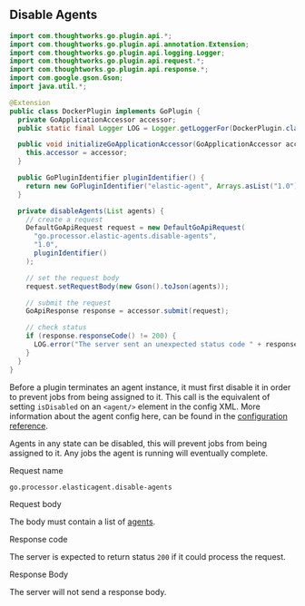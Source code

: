 ## Disable Agents

```java
import com.thoughtworks.go.plugin.api.*;
import com.thoughtworks.go.plugin.api.annotation.Extension;
import com.thoughtworks.go.plugin.api.logging.Logger;
import com.thoughtworks.go.plugin.api.request.*;
import com.thoughtworks.go.plugin.api.response.*;
import com.google.gson.Gson;
import java.util.*;

@Extension
public class DockerPlugin implements GoPlugin {
  private GoApplicationAccessor accessor;
  public static final Logger LOG = Logger.getLoggerFor(DockerPlugin.class);

  public void initializeGoApplicationAccessor(GoApplicationAccessor accessor) {
    this.accessor = accessor;
  }

  public GoPluginIdentifier pluginIdentifier() {
    return new GoPluginIdentifier("elastic-agent", Arrays.asList("1.0"))
  }

  private disableAgents(List agents) {
    // create a request
    DefaultGoApiRequest request = new DefaultGoApiRequest(
      "go.processor.elastic-agents.disable-agents",
      "1.0",
      pluginIdentifier()
    );

    // set the request body
    request.setRequestBody(new Gson().toJson(agents));

    // submit the request
    GoApiResponse response = accessor.submit(request);

    // check status
    if (response.responseCode() != 200) {
      LOG.error("The server sent an unexpected status code " + response.responseCode() + " with the response body " + response.responseBody());
    }
  }
}
```

Before a plugin terminates an agent instance, it must first disable it in order to prevent jobs from being assigned to it. This call is the equivalent of setting `isDisabled` on an `<agent/>` element in the config XML. More information about the agent config here, can be found in the [configuration reference](https://docs.go.cd/current/configuration/configuration_reference.html#agent).

Agents in any state can be disabled, this will prevent jobs from being assigned to it. Any jobs the agent is running will eventually complete.

<p class='request-name-heading'>Request name</p>

`go.processor.elasticagent.disable-agents`

<p class='request-body-heading'>Request body</p>

The body must contain a list of [agents](#elastic-agent-object).

<p class='response-code-heading'>Response code</p>

The server is expected to return status `200` if it could process the request.

<p class='response-body-heading'>Response Body</p>

The server will not send a response body.
